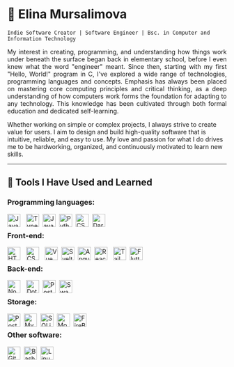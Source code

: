 # :milky_way: Elina Mursalimova
`Indie Software Creator | Software Engineer | Bsc. in Computer and Information Technology`

<p align=justify>
My interest in creating, programming, and understanding how things work under beneath the surface began back in elementary school, before I even knew what the word "engineer" meant.
Since then, starting with my first "Hello, World!" program in C, I've explored a wide range of technologies, programming languages and concepts. Emphasis has always been placed on mastering core computing principles and critical thinking, as a deep understanding of how computers work forms the foundation for adapting to any technology. This knowledge has been cultivated through both formal education and dedicated self-learning.

Whether working on simple or complex projects, I always strive to create value for users. I aim to design and build high-quality software that is intuitive, reliable, and easy to use.
My love and passion for what I do drives me to be hardworking, organized, and continuously motivated to learn new skills.
</p>

---
          
## :wrench: Tools I Have Used and Learned
### Programming languages:
<img align="left" alt="JavaScript" width="30px" style="padding-right:10px;" src="https://cdn.jsdelivr.net/gh/devicons/devicon/icons/javascript/javascript-plain.svg" />
<img align="left" alt="TypeScript" width="30px" style="padding-right:5px;" src="https://cdn.jsdelivr.net/gh/devicons/devicon@latest/icons/typescript/typescript-original.svg" />
<img align="left" alt="Java" width="30px" style="padding-right:5px;" src="https://cdn.jsdelivr.net/gh/devicons/devicon/icons/java/java-original.svg"/>
<img align="left" alt="Python" width="30px" style="padding-right:5px;" src="https://cdn.jsdelivr.net/gh/devicons/devicon@latest/icons/python/python-original.svg"/>
<img align="left" alt="CSharp" width="30px" style="padding-right:5px;" src="https://cdn.jsdelivr.net/gh/devicons/devicon@latest/icons/csharp/csharp-plain.svg"/>
<img align="left" alt="Dart" width="30px" style="padding-right:5px;" src="https://cdn.jsdelivr.net/gh/devicons/devicon@latest/icons/dart/dart-original.svg" />

<br/>

### Front-end:
<img align="left" alt="HTML" width="30px" style="padding-right:10px;" src="https://cdn.jsdelivr.net/gh/devicons/devicon/icons/html5/html5-plain.svg" />
<img align="left" alt="CSS" width="30px" style="padding-right:10px;" src="https://cdn.jsdelivr.net/gh/devicons/devicon/icons/css3/css3-plain.svg" />
<img align="left" alt="Vue" height="30px" style="padding-right:5px;" src="https://cdn.jsdelivr.net/gh/devicons/devicon@latest/icons/vuejs/vuejs-original.svg"/>
<img align="left" alt="Svelte" height="30px" style="padding-right:5px;" src="https://cdn.jsdelivr.net/gh/devicons/devicon@latest/icons/svelte/svelte-original.svg" />
<img align="left" alt="Angular" height="30px" style="padding-right:5px;" src="https://cdn.jsdelivr.net/gh/devicons/devicon@latest/icons/angular/angular-original.svg"/>
<img align="left" alt="React" width="30px" style="padding-right:10px;" src="https://cdn.jsdelivr.net/gh/devicons/devicon/icons/react/react-original.svg" />
<img align="left" alt="TailWindCSS" width="30px" style="padding-right:5px;" src="https://cdn.jsdelivr.net/gh/devicons/devicon@latest/icons/tailwindcss/tailwindcss-original.svg" />
<img align="left" alt="Flutter" width="30px" style="padding-right:5px;" src="https://cdn.jsdelivr.net/gh/devicons/devicon@latest/icons/flutter/flutter-original.svg" />

<br/>

### Back-end:
<img align="left" alt="NodeJS" width="30px" style="padding-right:10px;" src="https://cdn.jsdelivr.net/gh/devicons/devicon@latest/icons/nodejs/nodejs-plain-wordmark.svg" />
<img align="left" alt="DotNet" width="30px" style="padding-right:5px;" src="https://cdn.jsdelivr.net/gh/devicons/devicon@latest/icons/dotnetcore/dotnetcore-original.svg" />
<img align="left" alt="Postman" width="30px" style="padding-right:5px;" src="https://cdn.jsdelivr.net/gh/devicons/devicon@latest/icons/postman/postman-original.svg" />
<img align="left" alt="Swagger" width="30px" style="padding-right:5px;" src="https://cdn.jsdelivr.net/gh/devicons/devicon@latest/icons/swagger/swagger-original.svg" />

<br/>

### Storage:
<img align="left" alt="PostgreSQL" width="30px" style="padding-right:5px;" src="https://cdn.jsdelivr.net/gh/devicons/devicon@latest/icons/postgresql/postgresql-original.svg" />
<img align="left" alt="MySQL" width="30px" style="padding-right:5px;" src="https://cdn.jsdelivr.net/gh/devicons/devicon@latest/icons/mysql/mysql-original.svg" />
<img align="left" alt="SQLite" width="30px" style="padding-right:5px;" src="https://cdn.jsdelivr.net/gh/devicons/devicon@latest/icons/sqlite/sqlite-original.svg" />
<img align="left" alt="MongoDB" width="30px" style="padding-right:5px;" src="https://cdn.jsdelivr.net/gh/devicons/devicon@latest/icons/mongodb/mongodb-original.svg" />
<img align="left" alt="FireBase" width="30px" style="padding-right:5px;" src="https://cdn.jsdelivr.net/gh/devicons/devicon@latest/icons/firebase/firebase-original.svg" />

<br/>

### Other software:
<img align="left" alt="Git" height="30px" style="padding-right:5px;" src="https://cdn.jsdelivr.net/gh/devicons/devicon@latest/icons/git/git-original.svg"/>
<img align="left" alt="Bash" height="30px" style="padding-right:5px;" src="https://cdn.jsdelivr.net/gh/devicons/devicon@latest/icons/bash/bash-original.svg"/>
<img align="left" alt="Linux" width="30px" style="padding-right:10px;" src="https://cdn.jsdelivr.net/gh/devicons/devicon/icons/linux/linux-original.svg" />

<br/>
